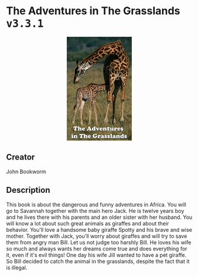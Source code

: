 
# The Adventures in The Grasslands <kbd>v3.3.1</kbd>

<center>
  <img src="./cover-1024.jpg"/>
</center>

## Creator
John Bookworm

## Description
<p>This book is about the dangerous and funny adventures in Africa. You will go to Savannah together with the main hero Jack. He is twelve years boy and he lives there with his parents and an older sister with her husband. You will know a lot about such great animals as giraffes and about their behavior. You'll love a handsome baby giraffe Spotty and his brave and wise mother. Together with Jack, you'll worry about giraffes and will try to save them from angry man Bill. Let us not judge too harshly Bill. He loves his wife so much and always wants her dreams come true and does everything for it, even if it's evil things! One day his wife Jill wanted to have a pet giraffe. So Bill decided to catch the animal in the grasslands, despite the fact that it is illegal.</p>
